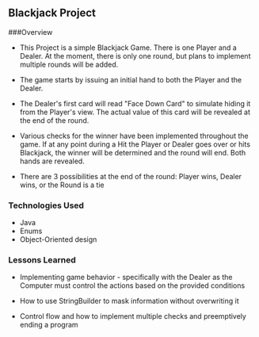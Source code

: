 ## Blackjack Project

###Overview
* This Project is a simple Blackjack Game. There is one Player and a Dealer. At the moment, there is only one round, but plans to implement multiple rounds will be added.

* The game starts by issuing an initial hand to both the Player and the Dealer.

* The Dealer's first card will read "Face Down Card" to simulate hiding it from the Player's view. The actual value of this card will be revealed at the end of the round.

* Various checks for the winner have been implemented throughout the game. If at any point during a Hit the Player or Dealer goes over or hits Blackjack, the winner will be determined and the round will end. Both hands are revealed.

* There are 3 possibilities at the end of the round: Player wins, Dealer wins, or the Round is a tie

### Technologies Used
* Java
* Enums
* Object-Oriented design

### Lessons Learned
* Implementing game behavior - specifically with the Dealer as the Computer must control the actions based on the provided conditions

* How to use StringBuilder to mask information without overwriting it

* Control flow and how to implement multiple checks and preemptively ending a program
